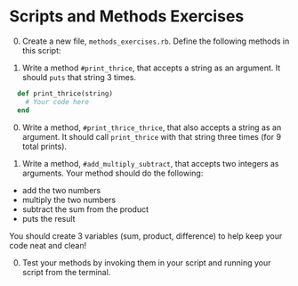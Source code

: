 # Scripts and Methods Exercises

0. Create a new file, `methods_exercises.rb`. Define the following methods in this script:

0. Write a method `#print_thrice`, that accepts a string as an argument. It should `puts` that string 3 times.

  ```ruby
    def print_thrice(string)
      # Your code here
    end
  ```

0. Write a method, `#print_thrice_thrice`, that also accepts a string as an argument. It should call `print_thrice` with that string three times (for 9 total prints).

0. Write a method, `#add_multiply_subtract`, that accepts two integers as arguments. Your method should do the following:
  * add the two numbers
  * multiply the two numbers
  * subtract the sum from the product
  * puts the result

  You should create 3 variables (sum, product, difference) to help keep your code neat and clean!

0. Test your methods by invoking them in your script and running your script from the terminal.
